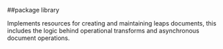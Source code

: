 ##package library

Implements resources for creating and maintaining leaps documents, this includes the logic behind operational transforms and asynchronous document operations.

